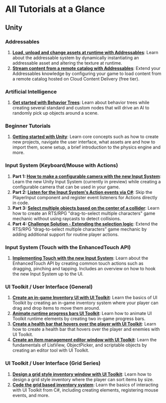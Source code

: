 # All Tutorials at a Glance

## Unity

### Addressables
1. **[Load, unload and change assets at runtime with Addressables](./Unity/dynamically-load-with-addressables)**: Learn about the addressable system by dynamically instantiating an addressable asset and altering the texture at runtime.
2. **[Stream content from a remote catalog with Addressables](./Unity/stream-content-remote-catalog-addressables)**: Extend your Addressables knowledge by configuring your game to load content from a remote catalog hosted on Cloud Content Delivery (free tier).

### Artificial Intelligence
1. **[Get started with Behavior Trees](./Unity/Get-started-with-behavior-trees)**: Learn about behavior trees while creating several standard and custom nodes that will drive an AI to randomly pick up objects around a scene.

### Beginner Tutorials
1. **[Getting started with Unity](./Unity/Getting-started-with-Unity)**: Learn core concepts such as how to create new projects, navigate the user interface, what assets are and how to import them, scene setup, a brief introduction to the physics engine and more.

### Input System (Keyboard/Mouse with Actions)
1. **Part 1: [How to make a configurable camera with the new Input System](./Unity/How-to-make-a-configurable-camera-with-the-new-Input-System/)**: Learn the new Unity Input System (currently in preview) while creating a configurable camera that can be used in your game. 
2. **Part 2: [Listen for the Input System's Action events via C#](./Unity/Listen-for-Input-System-events-via-CSharp/)**: Skip the PlayerInput component and register event listeners for Actions directly in code. 
3. **Part 3: [Select multiple objects based on the center of a collider](./Unity/Select-multiple-objects-based-on-center-of-collider/)**: Learn how to create an RTS/RPG "drag-to-select multiple characters" game mechanic without using raycasts to detect collisions.
4. **Part 4: [Challenge Solution - Extending the selection logic](./Unity/Challenge-review-extend-selection-logic/)**: Extend the RTS/RPG “drag-to-select multiple characters” game mechanic by adding additional support for routine player actions.

### Input System (Touch with the EnhancedTouch API)
1. **[Implementing Touch with the new Input System](./Unity/Implementing-touch-with-the-new-input-system/)**: Learn about the EnhancedTouch API by creating common touch actions such as dragging, pinching and tapping. Includes an overview on how to hook the new Input System up to the UI.

### UI Toolkit / User Interface (General)
1. **[Create an in-game Inventory UI with UI Toolkit](./Unity/Create-an-Inventory-UI-with%20UI-Toolkit/)**: Learn the basics of UI Toolkit by creating an in-game inventory system where your player can drag and drop items to move them around.
2. **[Animate runtime progress bars UI Toolkit](./Unity/Animate-runtime-progress-bars-UI-Toolkit/)**: Learn how to animate UI Toolkit runtime elements by creating two in-game progress bars.
3. **[Create a health bar that hovers over the player with UI Toolkit](./Unity/Create-healthbar-ui-toolkit)**: Learn how to create a health bar that hovers over the player and enemies with UI Toolkit.
4. **[Create an item management editor window with UI Toolkit](./Unity/UI-toolkit-custom-editor-fundamentals)**: Learn the fundamentals of ListView, ObjectPicker, and scriptable objects by creating an editor tool with UI Toolkit.  

### UI Toolkit / User Interface (Grid Series)
1. **[Design a grid style inventory window with UI Toolkit](./Unity/ui-toolkit-spatial-inventory-pt1)**: Learn how to design a grid style inventory where the player can sort items by size. 
2. **[Code the grid based inventory system](./Unity/ui-toolkit-spatial-inventory-pt2)**: Learn the basics of interacting with UI Toolkit from C#, including creating elements, registering mouse events, and more.
